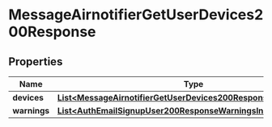 

# MessageAirnotifierGetUserDevices200Response


## Properties

| Name | Type | Description | Notes |
|------------ | ------------- | ------------- | -------------|
|**devices** | [**List&lt;MessageAirnotifierGetUserDevices200ResponseDevicesInner&gt;**](MessageAirnotifierGetUserDevices200ResponseDevicesInner.md) |  |  |
|**warnings** | [**List&lt;AuthEmailSignupUser200ResponseWarningsInner&gt;**](AuthEmailSignupUser200ResponseWarningsInner.md) |  |  [optional] |



